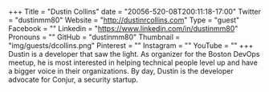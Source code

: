 +++
Title = "Dustin Collins"
date = "20056-520-08T200:11:18-17:00"
Twitter = "dustinmm80"
Website = "http://dustinrcollins.com"
Type = "guest"
Facebook = ""
Linkedin = "https://www.linkedin.com/in/dustinmm80"
Pronouns = ""
GitHub = "dustinmm80"
Thumbnail = "img/guests/dcollins.png"
Pinterest = ""
Instagram = ""
YouTube = ""
+++
Dustin is a developer that saw the light. As organizer for the Boston DevOps meetup, he is most interested in helping technical people level up and have a bigger voice in their organizations. By day, Dustin is the developer advocate for Conjur, a security startup.

